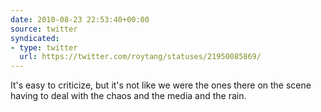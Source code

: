 ```yaml
---
date: 2010-08-23 22:53:40+00:00
source: twitter
syndicated:
- type: twitter
  url: https://twitter.com/roytang/statuses/21950085869/
---
```


It's easy to criticize, but it's not like we were the ones there on the scene having to deal with the chaos and the media and the rain.